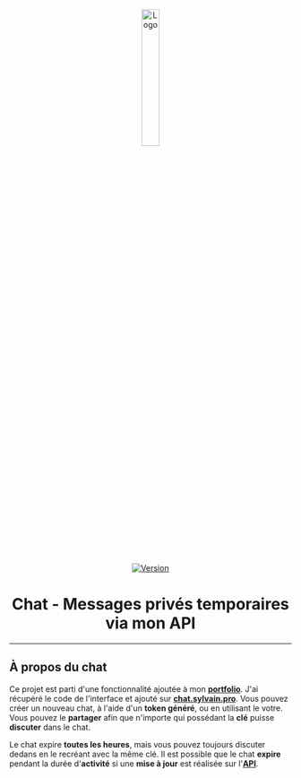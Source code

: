<div align="center">
  <a href="https://chat.sylvain.pro"><img src="https://chat.sylvain.pro/assets/images/logo.png" alt="Logo" width="25%" height="auto"/></a>

  [![Version](https://custom-icon-badges.demolab.com/badge/Version%20:-v0.1.0-ee6464?logo=chat.sylvain.pro&labelColor=23272A)](https://github.com/20syldev/chat/releases/latest)
  # Chat - Messages privés temporaires via mon API
</div>

---

## À propos du chat
Ce projet est parti d'une fonctionnalité ajoutée à mon **[portfolio](https://sylvain.pro)**. J'ai récupéré le code de l'interface et ajouté sur **[chat.sylvain.pro](https://chat.sylvain.pro)**.  Vous pouvez créer un nouveau chat, à l'aide d'un **token généré**, ou en utilisant le votre. Vous pouvez le **partager** afin que n'importe qui possédant la **clé** puisse **discuter** dans le chat.

Le chat expire **toutes les heures**, mais vous pouvez toujours discuter dedans en le recréant avec la même clé. Il est possible que le chat **expire** pendant la durée d'**activité** si une **mise à jour** est réalisée sur l'**[API](https://api.sylvain.pro)**.
